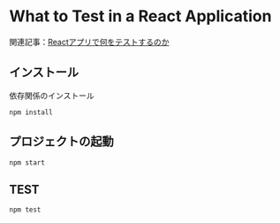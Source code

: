 # What to Test in a React Application

関連記事：[Reactアプリで何をテストするのか](https://qiita.com/andmorefine/items/75415e6f4f842af15fd6)

## インストール

依存関係のインストール

```
npm install
```

## プロジェクトの起動

```
npm start
```

## TEST

```
npm test
```
